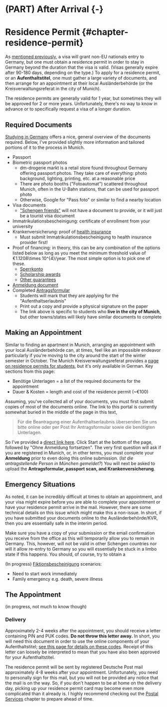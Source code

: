 # (PART) After Arrival {-}

# Residence Permit {#chapter-residence-permit}

As [mentioned previously](#visas-general-info), a visa will grant non-EU nationals entry to Germany, but one must obtain a residence permit in order to stay in Germany beyond the duration that the visa is valid. (Visas generally expire after 90-180 days, depending on the type.) To apply for a residence permit, or an **Aufenthaltstitel**, one must gather a large variety of documents, and then arrange for an appointment at their local Ausländerbehörde (or the Kreisverwaltungsreferat in the city of Munich).

The residence permits are generally valid for 1 year, but sometimes they will be approved for 2 or more years. Unfortunately, there's no way to know in advance or to specifically request a visa of a longer duration.

## Required Documents

[Studying in Germany](https://www.studying-in-germany.org/student-residence-permit-germany/) offers a nice, general overview of the documents required. Below, I've provided slightly more information and tailored portions of it to the process in Munich.

* Passport
* Biometric passport photos
  - dm-drogerie markt is a retail store found throughout Germany offering passport photos. They take care of everything: photo background, lighting, printing, etc. at a reasonable price
  - There are photo booths ("Fotoautomat") scattered throughout Munich, often in the U-Bahn stations, that can be used for passport photo
  - Otherwise, Google for "Pass foto" or similar to find a nearby location
* Visa documents
  - ["Schengen friends"](#visa-schengen-friends) will not have a document to provide, or it will just be a tourist visa document
* Immatrikulationsbescheinigung: certificate of enrollment from your university
* Krankenversicherung: proof of [health insurance](#chapter-insurances)
  - Must submit Immatrikulationsbescheinigung to health insurance provider first!
* Proof of financing: in theory, this can be any combination of the options listed below as long as you meet the minimum threshold value of €1.1208\times 10^{4}/year. The most simple option is to pick one of these.
  - [Sperrkonto](#banking-sperrkonto)
  - [Scholarship awards](#funding-scholarships)
  - [Other guarantees](#funding-other)
* [Anmeldung document](#chapter-anmeldung)
* Completed [Antragsformular](https://stadt.muenchen.de/dam/jcr:c38c3e57-d9ed-4917-b2b5-229f7f008e4c/antragaufenthaltstitel.pdf)
  - Students will mark that they are applying for the "Aufenthaltserlaubnis"
  - Print out a copy and provide a physical signature on the paper
  - The link above is specific to students who **live in the city of Munich**, but other towns/states will likely have similar documents to complete


## Making an Appointment

Similar to finding an apartment in Munich, arranging an appointment with your local Ausländerbehörde can, at times, feel like an impossible endeavor particularly if you're moving to the city around the start of the winter semester in October. The Munich Kreisverwaltungsreferat provides a [page on residence permits for students](https://stadt.muenchen.de/service/info/hauptabteilung-ii-buergerangelegenheiten-auslaenderangelegenheiten/1089339/), but it's only available in German. Key sections from this page:

* Benötige Unterlagen = a list of the required documents for the appointment
* Dauer & Kosten = length and cost of the residence permit (~€100)

Assuming, you've collected all of your documents, you must first submit copies of most of the documents online. The link to this portal is currently somewhat buried in the middle of the page in this text,

> Für die Beantragung einer Aufenthaltserlaubnis übersenden Sie uns bitte online oder per Post Ihr Antragsformular sowie die benötigten Unterlagen. 

So I've provided a [direct link here](https://service.muenchen.de/intelliform/forms/01/02/02/kontaktabhaufenthaltfuerstudienzwecke/index). Click Start at the bottom of the page, followed by "Ohne Anmeldung fortsetzen". The very first question will ask if you are registered in Munich, or, in other terms, you must complete your **Anmeldung** prior to even doing this online submission. (*Ist die antragstellende Person in München gemeldet?*) You will next be asked to upload the **Antragsformular, passport scan, and Krankenversicherung**.


## Emergency Situations

As noted, it can be incredibly difficult at times to obtain an appointment, and your visa might expire before you are able to complete your appointment or have your residence permit arrive in the mail. However, there are some technical details on this issue which might make this a non-issue. In short, if you have submitted your documents online to the Ausländerbehörde/KVR, then you are essentially safe in the interim period. 

Make sure you have a copy of your submission or the email confirmation you receive from the office as this will temporarily allow you to remain in Germany. This, however, will not be valid in other Schengen countries nor will it allow re-entry to Germany so you will essentially be stuck in a limbo state if this happens. You should, of course, try to obtain a 

(In progress)
[Fiktionsbescheinigung](#chapter-fiktionsbescheinigung) scenarios:
* Need to start work immediately
* Family emergency e.g. death, severe illness


## The Appointment

(in progress, not much to know though)

### Delivery

Approximately 2-4 weeks after the appointment, you should receive a letter containing PIN and PUK codes. **Do not throw this letter away.** In short, you will need this document in order to use the online components of your Aufenthaltstitel; [see this page for details on these codes](https://www.personalausweisportal.de/Webs/PA/EN/citizens/electronic-identification/pin-puk-blocking-code/pin-puk-blocking-code-node.html). Receipt of this letter can loosely be interpreted to mean that you have also been approved for your Aufenthaltstitel.

The residence permit will be sent by registered Deutsche Post mail approximately 4-8 weeks after your appointment. Unfortunately, you need to personally sign for this mail, but you will not be provided any notice that the mail is on the way. So, if you don't happen to be at home on the delivery day, picking up your residence permit card may become even more complicated than it already is. I highly recommend checking out the [Postal Services](#chapter-mail) chapter to prepare ahead of time.




